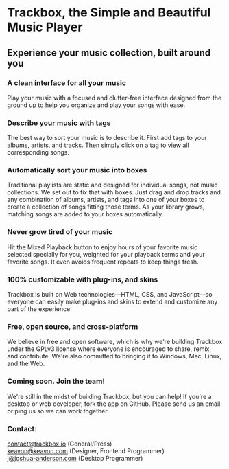 # Trackbox, the Simple and Beautiful Music Player
## Experience your music collection, built around you

### A clean interface for all your music
Play your music with a focused and clutter-free interface designed from the ground up to help you organize and play your songs with ease.

### Describe your music with tags
The best way to sort your music is to describe it. First add tags to your albums, artists, and tracks. Then simply click on a tag to view all corresponding songs.

### Automatically sort your music into boxes
Traditional playlists are static and designed for individual songs, not music collections. We set out to fix that with boxes. Just drag and drop tracks and any combination of albums, artists, and tags into one of your boxes to create a collection of songs fitting those terms. As your library grows, matching songs are added to your boxes automatically.

### Never grow tired of your music
Hit the Mixed Playback button to enjoy hours of your favorite music selected specially for you, weighted for your playback terms and your favorite songs. It even avoids frequent repeats to keep things fresh.

### 100% customizable with plug-ins, and skins
Trackbox is built on Web technologies—HTML, CSS, and JavaScript—so everyone can easily make plug-ins and skins to extend and customize any part of the experience.

### Free, open source, and cross-platform
We believe in free and open software, which is why we're building Trackbox under the GPLv3 license where everyone is encouraged to share, remix, and contribute. We're also committed to bringing it to Windows, Mac, Linux, and the Web.

### Coming soon. Join the team!
We're still in the midst of building Trackbox, but you can help! If you're a desktop or web developer, fork the app on GitHub. Please send us an email or ping us so we can work together.

### Contact:
[contact@trackbox.io](mailto:contact@trackbox.io) (General/Press)  
[keavon@keavon.com](mailto:keavon@keavon.com) (Designer, Frontend Programmer)  
[j@joshua-anderson.com](mailto:j@joshua-anderson.com) (Desktop Programmer)
